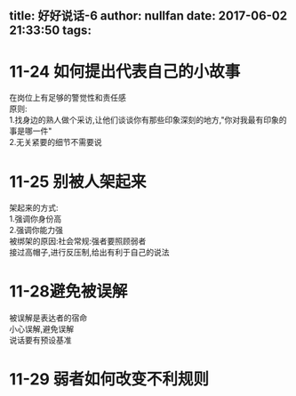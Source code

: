 title: 好好说话-6
author: nullfan
date: 2017-06-02 21:33:50
tags:
---
# 11-24 如何提出代表自己的小故事  
在岗位上有足够的警觉性和责任感  
原则:  
1.找身边的熟人做个采访,让他们谈谈你有那些印象深刻的地方,"你对我最有印象的事是哪一件"  
2.无关紧要的细节不需要说  

# 11-25 别被人架起来
架起来的方式:  
1.强调你身份高  
2.强调你能力强  
被绑架的原因:社会常规:强者要照顾弱者  
接过高帽子,进行反压制,给出有利于自己的说法  

# 11-28避免被误解  
被误解是表达者的宿命  
小心误解,避免误解  
说话要有预设基准

# 11-29 弱者如何改变不利规则  
